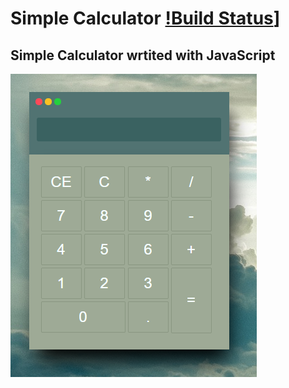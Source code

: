 # Simple  Calculator [!Build Status](https://secure.travis-ci.org/zenorocha/sublime-javascript-snippets.svg?branch=master)]
## Simple Calculator wrtited with JavaScript ##

![Demo](https://github.com/Taalaybek/simplecalc/blob/appjs/img/Calculator.png)
